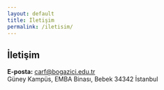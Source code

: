 ```yaml
---
layout: default
title: İletişim
permalink: /iletisim/
---
```


## İletişim
**E-posta:** carf@bogazici.edu.tr  
Güney Kampüs, EMBA Binası, Bebek 34342 İstanbul
